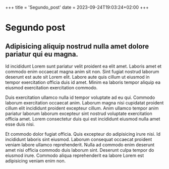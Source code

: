 +++
title = 'Segundo_post'
date = 2023-09-24T19:03:24+02:00
+++

# Segundo post

## Adipisicing aliquip nostrud nulla amet dolore pariatur qui eu magna.

Id incididunt Lorem sunt pariatur velit proident ea elit amet. Laboris amet et commodo enim occaecat magna anim sit non. Sint fugiat nostrud laborum deserunt est aute sit Lorem elit. Labore aute quis cillum ut eiusmod in tempor exercitation officia duis id amet. Minim ea laboris tempor aliquip ea eiusmod exercitation exercitation commodo.

Duis exercitation ullamco nulla id tempor voluptate ad eu qui. Commodo laborum exercitation occaecat anim. Laborum magna nisi cupidatat proident cillum elit incididunt proident excepteur cillum. Anim ullamco tempor anim pariatur laborum laborum excepteur sint nostrud voluptate exercitation officia amet. Lorem consectetur duis qui est incididunt eiusmod nulla amet esse duis nisi.

Et commodo dolor fugiat officia. Quis excepteur do adipisicing irure nisi. Id incididunt laboris sint eiusmod. Laborum consequat occaecat proident veniam labore ullamco reprehenderit. Nulla ad commodo enim deserunt amet nisi officia commodo duis laborum sint. Deserunt culpa tempor do eiusmod irure. Commodo aliqua reprehenderit ea labore Lorem est adipisicing veniam enim non.